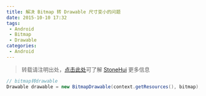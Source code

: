 ```yaml
---
title: 解决 Bitmap 转 Drawable 尺寸变小的问题
date: 2015-10-10 17:32
tags:
 - Android
 - Bitmap
 - Drawable
categories:
 - Android
---
```


> 转载请注明出处，[点击此处](https://shichaohui.github.io/)可了解 [StoneHui](https://shichaohui.github.io/) 更多信息

```java
// bitmap转drawable
Drawable drawable = new BitmapDrawable(context.getResources(), bitmap);
```